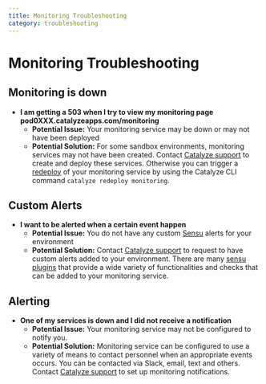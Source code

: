 ```yaml
---
title: Monitoring Troubleshooting
category: troubleshooting
---
```


# Monitoring Troubleshooting

## Monitoring is down
- **I am getting a 503 when I try to view my monitoring page pod0XXX.catalyzeapps.com/monitoring**
	- **Potential Issue:** Your monitoring service may be down or may not have been deployed
	- **Potential Solution:** For some sandbox environments, monitoring services may not have been created. Contact [Catalyze support](https://resources.catalyze.io/stratum/articles/contact/) to create and deploy these services.  Otherwise you can trigger a [redeploy](https://resources.catalyze.io/paas/paas-cli-reference/redeploy/#redeploy) of your monitoring service by using the Catalyze CLI command `catalyze redeploy monitoring`.

## Custom Alerts
- **I want to be alerted when a certain event happen**
	- **Potential Issue:** You do not have any custom [Sensu](https://sensuapp.org/) alerts for your environment  
	- **Potential Solution:** Contact [Catalyze support](https://resources.catalyze.io/stratum/articles/contact/) to request to have custom alerts added to your environment. There are many [sensu plugins](https://sensuapp.org/plugins) that provide a wide variety of functionalities and checks that can be added to your monitoring service.

## Alerting
- **One of my services is down and I did not receive a notification**
	- **Potential Issue:** Your monitoring service may not be configured to notify you.
	- **Potential Solution:** Monitoring service can be configured to use a variety of means to contact personnel when an appropriate events occurs. You can be contacted via Slack, email, text and others. Contact [Catalyze support](https://resources.catalyze.io/stratum/articles/contact/) to set up monitoring notifications.
